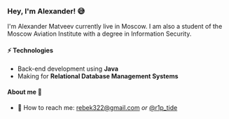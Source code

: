 ### Hey, I'm Alexander! :sweat_smile:

I'm Alexander Matveev currently live in Moscow. I am also a student of the Moscow Aviation Institute with a degree in Information Security.

#### :zap: Technologies

- Back-end development using **Java**
- Making for **Relational Database Management Systems**

#### About me :mag_right:

- :postbox: How to reach me: rebek322@gmail.com *or* [@r1p_tide](https://t.me/r1p_tide)



